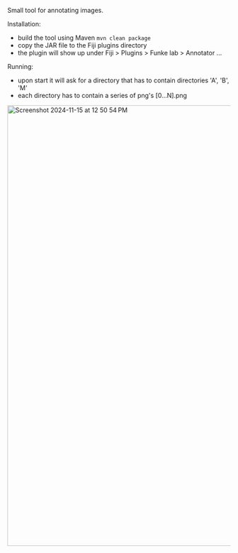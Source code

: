 Small tool for annotating images.

Installation:
- build the tool using Maven `mvn clean package`
- copy the JAR file to the Fiji plugins directory
- the plugin will show up under Fiji > Plugins > Funke lab > Annotator ...

Running:
- upon start it will ask for a directory that has to contain directories 'A', 'B', 'M'
- each directory has to contain a series of png's [0...N].png

<img width="993" alt="Screenshot 2024-11-15 at 12 50 54 PM" src="https://github.com/user-attachments/assets/7e1f26e0-da60-4665-a350-19f252159b32">
